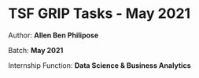 # TSF GRIP Tasks - May 2021

Author: **Allen Ben Philipose**

Batch: **May 2021**

Internship Function: **Data Science & Business Analytics**
